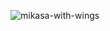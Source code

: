 ![mikasa-with-wings](https://github.com/RAF-KiDS/projekat-Kovelja009/assets/81018289/35ccebde-609e-471a-8249-f45f10fbd828)
